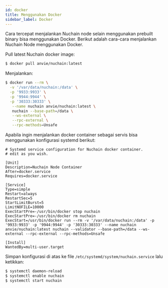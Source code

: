 ```yaml
---
id: docker
title: Menggunakan Docker
sidebar_label: Docker
---
```


Cara tercepat menjalankan Nuchain node selain menggunakan prebuilt binary bisa menggunakan Docker.
Berikut adalah cara-cara menjalankan Nuchain Node menggunakan Docker.

Pull latest Nuchain docker image:

```bash
$ docker pull anvie/nuchain:latest
```

Menjalankan:

```bash
$ docker run --rm \
  -v '/var/data/nuchain:/data' \
  -p '9933:9933' \
  -p '9944:9944' \
  -p '30333:30333' \
   --name nuchain anvie/nuchain:latest \
   nuchain --base-path=/data \
   --ws-external \
   --rpc-external \
   --rpc-methods=Unsafe
```

Apabila ingin menjalankan docker container sebagai servis bisa menggunakan konfigurasi systemd
berikut:

```
# Systemd service configuration for Nuchain docker container.
# edit as you wish.

[Unit]
Description=Nuchain Node Container
After=docker.service
Requires=docker.service

[Service]
Type=simple
Restart=always
RestartSec=5
StartLimitBurst=5
LimitNOFILE=10000
ExecStartPre=-/usr/bin/docker stop nuchain
ExecStartPre=-/usr/bin/docker rm nuchain
ExecStart=/usr/bin/docker run --rm -v '/var/data/nuchain:/data' -p '9933:9933' -p '9944:9944' -p '30333:30333' --name nuchain anvie/nuchain:latest nuchain --validator --base-path=/data --ws-external --rpc-external --rpc-methods=Unsafe

[Install]
WantedBy=multi-user.target
```

Simpan konfigurasi di atas ke file `/etc/systemd/system/nuchain.service` lalu ketikkan:

```bash
$ systemctl daemon-reload
$ systemctl enable nuchain
$ systemctl start nuchain
```
